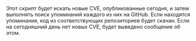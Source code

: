 Этот скрипт будет искать новые CVE, опубликованные сегодня, и затем выполнять поиск упоминаний каждого из них на GitHub. Если находятся упоминания, код из соответствующих репозиториев будет скачан. Если на сегодняшний день нет новых CVE, будет выведено сообщение об этом.
